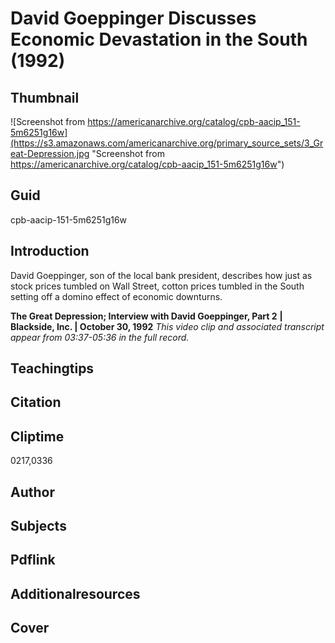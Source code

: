 # David Goeppinger Discusses Economic Devastation in the South (1992)

## Thumbnail

![Screenshot from https://americanarchive.org/catalog/cpb-aacip_151-5m6251g16w](https://s3.amazonaws.com/americanarchive.org/primary_source_sets/3_Great-Depression.jpg "Screenshot from https://americanarchive.org/catalog/cpb-aacip_151-5m6251g16w")

## Guid
cpb-aacip-151-5m6251g16w

## Introduction

David Goeppinger, son of the local bank president, describes how just as stock prices tumbled on Wall Street, cotton prices tumbled in the South setting off a domino effect of economic downturns. 

<b>The Great Depression; Interview with David Goeppinger, Part 2</b>
<b>| Blackside, Inc. | October 30, 1992</b>
<i>This video clip and associated transcript appear from 03:37-05:36 in the full record.</i>

## Teachingtips

## Citation

## Cliptime

0217,0336

## Author
## Subjects
## Pdflink
## Additionalresources
## Cover
